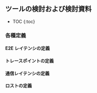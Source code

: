 ## ツールの検討および検討資料

* TOC
{:toc}


### 各種定義
#### E2E レイテンシの定義
#### トレースポイントの定義
#### 通信レイテンシの定義
#### ロストの定義
